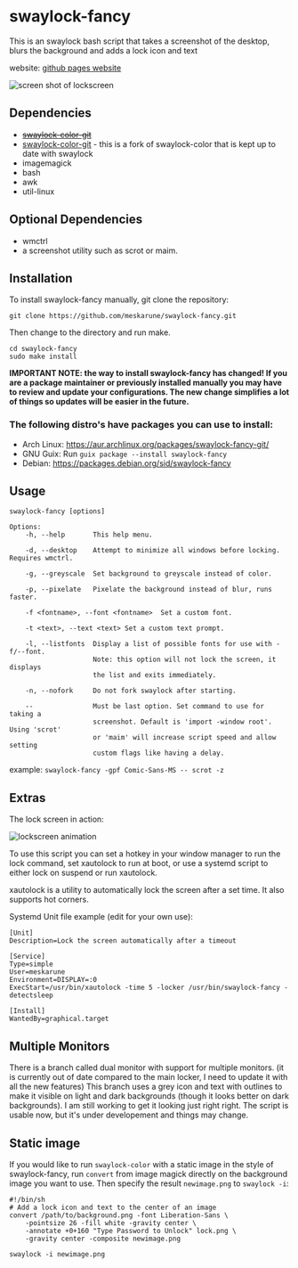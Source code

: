 swaylock-fancy
============

This is an swaylock bash script that takes a screenshot of the desktop, blurs the background and adds a lock icon and text

website: [github pages website](http://meskarune.github.io/swaylock-fancy/)

![screen shot of lockscreen](https://raw.githubusercontent.com/meskarune/swaylock-fancy/master/screenshot.png)

Dependencies
------------
* <s>[swaylock-color-git](https://github.com/eBrnd/swaylock-color)</s>
* [swaylock-color-git](https://github.com/PandorasFox/swaylock-color) - this is a fork of swaylock-color that is kept up to date with swaylock
* imagemagick
* bash
* awk
* util-linux

Optional Dependencies
---------------------
* wmctrl
* a screenshot utility such as scrot or maim.

Installation
------------

To install swaylock-fancy manually, git clone the repository:

    git clone https://github.com/meskarune/swaylock-fancy.git

Then change to the directory and run make.

    cd swaylock-fancy
    sudo make install

**IMPORTANT NOTE: the way to install swaylock-fancy has changed! If you are a
  package maintainer or previously installed manually you may have to review
  and update your configurations. The new change simplifies a lot of
  things so updates will be easier in the future.**

### The following distro's have packages you can use to install:
* Arch Linux: https://aur.archlinux.org/packages/swaylock-fancy-git/
* GNU Guix: Run `guix package --install swaylock-fancy`
* Debian: https://packages.debian.org/sid/swaylock-fancy

Usage
-----

    swaylock-fancy [options]
    
    Options:
        -h, --help       This help menu.
    
        -d, --desktop    Attempt to minimize all windows before locking. Requires wmctrl.
    
        -g, --greyscale  Set background to greyscale instead of color.
    
        -p, --pixelate   Pixelate the background instead of blur, runs faster.
    
        -f <fontname>, --font <fontname>  Set a custom font.
    
        -t <text>, --text <text> Set a custom text prompt.

        -l, --listfonts  Display a list of possible fonts for use with -f/--font.
                         Note: this option will not lock the screen, it displays
                         the list and exits immediately.

        -n, --nofork     Do not fork swaylock after starting.
    
        --               Must be last option. Set command to use for taking a
                         screenshot. Default is 'import -window root'. Using 'scrot'
                         or 'maim' will increase script speed and allow setting
                         custom flags like having a delay.

example: ```swaylock-fancy -gpf Comic-Sans-MS -- scrot -z```

Extras
------

The lock screen in action:

![lockscreen animation](https://raw.githubusercontent.com/meskarune/swaylock-fancy/master/action.gif)

To use this script you can set a hotkey in your window manager to run the lock command,
set xautolock to run at boot, or use a systemd script to either lock on suspend or run xautolock.

xautolock is a utility to automatically lock the screen after a set time. It also 
supports hot corners.

Systemd Unit file example (edit for your own use):

    [Unit]
    Description=Lock the screen automatically after a timeout
    
    [Service]
    Type=simple
    User=meskarune
    Environment=DISPLAY=:0
    ExecStart=/usr/bin/xautolock -time 5 -locker /usr/bin/swaylock-fancy -detectsleep
    
    [Install]
    WantedBy=graphical.target

Multiple Monitors
-----------------
There is a branch called dual monitor with support for multiple monitors. 
(it is currently out of date compared to the main locker, I need to update 
it with all the new features) This branch uses a grey icon and text with 
outlines to make it visible on light and dark backgrounds (though it looks 
better on dark backgrounds). I am still working to get it looking just right 
right. The script is usable now, but it's under developement and things may change.

Static image
------------
If you would like to run `swaylock-color` with a static image in the style of
swaylock-fancy, run `convert` from image magick directly on the background image
you want to use. Then specify the result `newimage.png` to `swaylock -i`:
```
#!/bin/sh
# Add a lock icon and text to the center of an image
convert /path/to/background.png -font Liberation-Sans \
    -pointsize 26 -fill white -gravity center \
    -annotate +0+160 "Type Password to Unlock" lock.png \
    -gravity center -composite newimage.png
```

```
swaylock -i newimage.png
```

